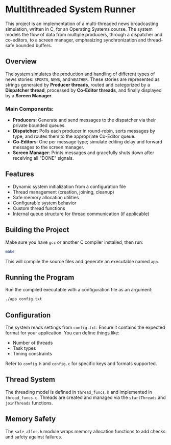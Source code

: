 # Multithreaded System Runner

This project is an implementation of a multi-threaded news broadcasting simulation, written in C, for an Operating Systems course. The system models the flow of data from multiple producers, through a dispatcher and co-editors, to a screen manager, emphasizing synchronization and thread-safe bounded buffers.

## Overview
The system simulates the production and handling of different types of news stories: `SPORTS`, `NEWS`, and `WEATHER`. These stories are represented as strings generated by **Producer threads**, routed and categorized by a **Dispatcher thread**, processed by **Co-Editor threads**, and finally displayed by a **Screen Manager**.

### Main Components:
- **Producers**: Generate and send messages to the dispatcher via their private bounded queues.
- **Dispatcher**: Polls each producer in round-robin, sorts messages by type, and routes them to the appropriate Co-Editor queue.
- **Co-Editors**: One per message type; simulate editing delay and forward messages to the screen manager.
- **Screen Manager**: Prints messages and gracefully shuts down after receiving all "DONE" signals.

## Features
- Dynamic system initialization from a configuration file
- Thread management (creation, joining, cleanup)
- Safe memory allocation utilities
- Configurable system behavior
- Custom thread functions
- Internal queue structure for thread communication (if applicable)

## Building the Project
Make sure you have `gcc` or another C compiler installed, then run:

```sh
make
```

This will compile the source files and generate an executable named `app`.

## Running the Program
Run the compiled executable with a configuration file as an argument:

```sh
./app config.txt
```

## Configuration
The system reads settings from `config.txt`. Ensure it contains the expected format for your application. You can define things like:
- Number of threads
- Task types
- Timing constraints

Refer to `config.h` and `config.c` for specific keys and formats supported.

## Thread System
The threading model is defined in `thread_funcs.h` and implemented in `thread_funcs.c`. Threads are created and managed via the `startThreads` and `joinThreads` functions.

## Memory Safety
The `safe_alloc.h` module wraps memory allocation functions to add checks and safety against failures.
